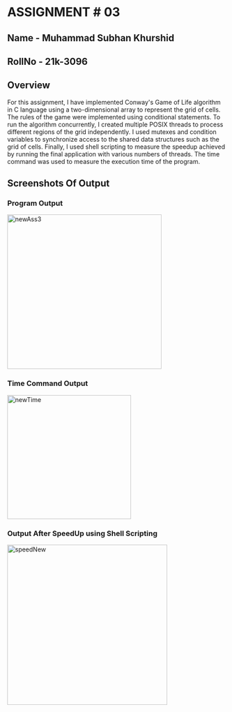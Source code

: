 # ASSIGNMENT # 03
## Name   - Muhammad Subhan Khurshid
## RollNo - 21k-3096

## Overview
For this assignment, I have implemented Conway's Game of Life algorithm in C language using a two-dimensional array to represent the grid of cells. The rules of the game were implemented using conditional statements. To run the algorithm concurrently, I created multiple POSIX threads to process different regions of the grid independently. I used mutexes and condition variables to synchronize access to the shared data structures such as the grid of cells. Finally, I used shell scripting to measure the speedup achieved by running the final application with various numbers of threads. The time command was used to measure the execution time of the program.

## Screenshots Of Output
### Program Output
<img width="354" alt="newAss3" src="https://user-images.githubusercontent.com/105592966/236699731-63392105-6c99-4036-a9d0-68ac3cba057a.PNG">


### Time Command Output
<img width="284" alt="newTime" src="https://user-images.githubusercontent.com/105592966/236699737-daaefbeb-b074-433e-9ef3-13411ed277db.PNG">


### Output After SpeedUp using Shell Scripting
<img width="367" alt="speedNew" src="https://user-images.githubusercontent.com/105592966/236699744-0ec825d0-0b35-4f4a-ba46-9b5d23916343.PNG">

